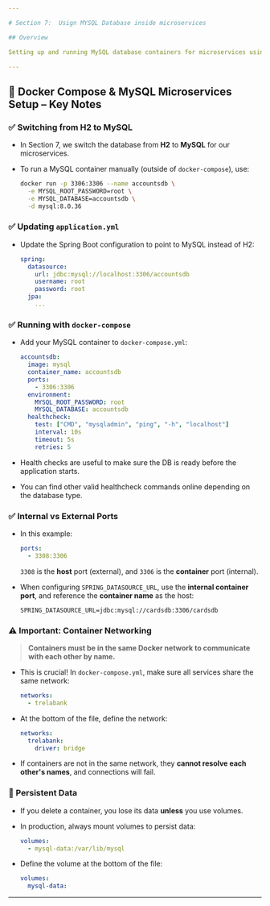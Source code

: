 ```yaml
---

# Section 7:  Usign MYSQL Database inside microservices

## Overview

Setting up and running MySQL database containers for microservices using Docker.

---
```


## 🐳 Docker Compose & MySQL Microservices Setup – Key Notes

### ✅ Switching from H2 to MySQL

* In Section 7, we switch the database from **H2** to **MySQL** for our microservices.
* To run a MySQL container manually (outside of `docker-compose`), use:

  ```bash
  docker run -p 3306:3306 --name accountsdb \
    -e MYSQL_ROOT_PASSWORD=root \
    -e MYSQL_DATABASE=accountsdb \
    -d mysql:8.0.36
  ```

### ✅ Updating `application.yml`

* Update the Spring Boot configuration to point to MySQL instead of H2:

  ```yaml
  spring:
    datasource:
      url: jdbc:mysql://localhost:3306/accountsdb
      username: root
      password: root
    jpa:
      ...
  ```

### ✅ Running with `docker-compose`

* Add your MySQL container to `docker-compose.yml`:

  ```yaml
  accountsdb:
    image: mysql
    container_name: accountsdb
    ports:
      - 3306:3306
    environment:
      MYSQL_ROOT_PASSWORD: root
      MYSQL_DATABASE: accountsdb
    healthcheck:
      test: ["CMD", "mysqladmin", "ping", "-h", "localhost"]
      interval: 10s
      timeout: 5s
      retries: 5
  ```

* Health checks are useful to make sure the DB is ready before the application starts.

* You can find other valid healthcheck commands online depending on the database type.

### ✅ Internal vs External Ports

* In this example:

  ```yaml
  ports:
    - 3308:3306
  ```

  `3308` is the **host** port (external), and `3306` is the **container** port (internal).

* When configuring `SPRING_DATASOURCE_URL`, use the **internal container port**, and reference the **container name** as the host:

  ```env
  SPRING_DATASOURCE_URL=jdbc:mysql://cardsdb:3306/cardsdb
  ```

### ⚠️ Important: Container Networking

> **Containers must be in the same Docker network to communicate with each other by name.**

* This is crucial! In `docker-compose.yml`, make sure all services share the same network:

  ```yaml
  networks:
    - trelabank
  ```

* At the bottom of the file, define the network:

  ```yaml
  networks:
    trelabank:
      driver: bridge
  ```

* If containers are not in the same network, they **cannot resolve each other's names**, and connections will fail.

### 💾 Persistent Data

* If you delete a container, you lose its data **unless** you use volumes.

* In production, always mount volumes to persist data:

  ```yaml
  volumes:
    - mysql-data:/var/lib/mysql
  ```

* Define the volume at the bottom of the file:

  ```yaml
  volumes:
    mysql-data:
  ```

---
